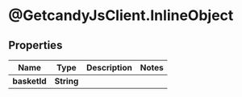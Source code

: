 # @GetcandyJsClient.InlineObject

## Properties

Name | Type | Description | Notes
------------ | ------------- | ------------- | -------------
**basketId** | **String** |  | 


